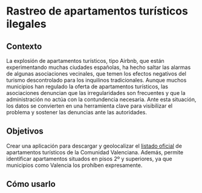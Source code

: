 # Rastreo de apartamentos turísticos ilegales
## Contexto
La explosión de apartamentos turísticos, tipo Airbnb,  que están experimentando muchas ciudades españolas, ha hecho saltar las alarmas de algunas asociaciones vecinales, que temen los efectos negativos del turismo descontrolado para los inquilinos tradicionales. Aunque muchos municipios han regulado la oferta de apartamentos turísticos, las asociaciones denuncian que las irregularidades son frecuentes y que la administración no actúa con la contundencia necesaria. Ante esta situación, los datos se convierten en  una herramienta clave para visibilizar el problema y sostener las denuncias ante las autoridades.
## Objetivos
Crear una aplicación para descargar y geolocalizar el [listado oficial](https://www.turisme.gva.es/opencms/opencms/turisme/es/contents/tramitacion/empresa_turistica/faq_preguntas_frecuentes_viviendas_turisticas.html) de apartamentos turísticos de la Comunidad Valenciana. Además, permite identificar apartamentos situados en pisos 2º y superiores, ya que municipios como Valencia los prohíben expresamente.
## Cómo usarlo
